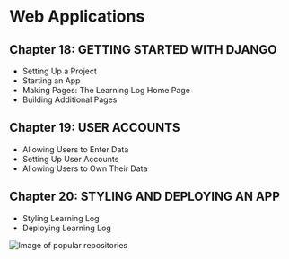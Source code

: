 # Web Applications

## Chapter 18: GETTING STARTED WITH DJANGO
* Setting Up a Project
* Starting an App
* Making Pages: The Learning Log Home Page
* Building Additional Pages

## Chapter 19: USER ACCOUNTS
* Allowing Users to Enter Data
* Setting Up User Accounts
* Allowing Users to Own Their Data

## Chapter 20: STYLING AND DEPLOYING AN APP
* Styling Learning Log
* Deploying Learning Log

![Image of popular repositories](ch17ex1.PNG)
